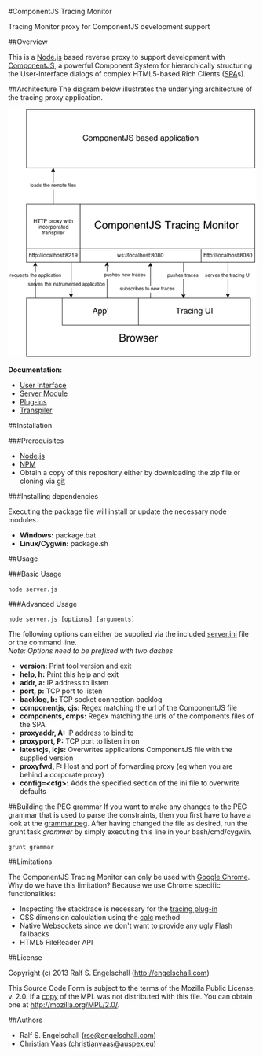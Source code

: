 #ComponentJS Tracing Monitor

Tracing Monitor proxy for ComponentJS development support

##Overview

This is a [Node.js](http://nodejs.org/) based reverse proxy
to support development with [ComponentJS](http://componentjs.com/),
a powerful Component System for hierarchically structuring the
User-Interface dialogs of complex HTML5-based Rich Clients
([SPA](http://en.wikipedia.org/wiki/Single-page_application)s).

##Architecture
The diagram below illustrates the underlying architecture of the tracing
proxy application.

![Architecture](docu/architecture.png)

**Documentation:**
* [User Interface](app/ui#user-interface-spa)
* [Server Module](app/sv#websocket-server-module)
* [Plug-ins](app/sv/proxy.d/plugins#componentjs-plug-ins)
* [Transpiler](app/sv/proxy.d/transpiler#transpiler)

##Installation

###Prerequisites

* [Node.js](http://nodejs.org/)
* [NPM](https://npmjs.org/)
* Obtain a copy of this repository either by downloading the zip
file or cloning via [git](http://git-scm.com/)

###Installing dependencies

Executing the package file will install or update the necessary node modules.
* **Windows:** package.bat
* **Linux/Cygwin:** package.sh

##Usage

###Basic Usage

	node server.js

###Advanced Usage

	node server.js [options] [arguments]
The following options can either be supplied via the included [server.ini](server.ini) file or the
command line.  
*Note: Options need to be prefixed with two dashes*

* **version:** Print tool version and exit
* **help, h:** Print this help and exit
* **addr, a:** IP address to listen
* **port, p:** TCP port to listen
* **backlog, b:** TCP socket connection backlog
* **componentjs, cjs:** Regex matching the url of the ComponentJS file
* **components, cmps:** Regex matching the urls of the components files of the SPA
* **proxyaddr, A:** IP address to bind to
* **proxyport, P:** TCP port to listen in on
* **latestcjs, lcjs:** Overwrites applications ComponentJS file with the supplied version
* **proxyfwd, F:** Host and port of forwarding proxy (eg when you are behind a corporate proxy)
* **config=&lt;cfg&gt;:** Adds the specified section of the ini file to overwrite defaults

##Building the PEG grammar
If you want to make any changes to the PEG grammar that is used to parse the constraints, then you
first have to have a look at the [grammar.peg](docu/grammar.peg). After having changed the file as desired,
run the grunt task *grammar* by simply executing this line in your bash/cmd/cygwin.

	grunt grammar

##Limitations

The ComponentJS Tracing Monitor can only be used with [Google Chrome](http://www.google.com/chrome/).
Why do we have this limitation? Because we use Chrome specific functionalities:

* Inspecting the stacktrace is necessary for the [tracing plug-in](app/sv/proxy.d/plugins#componentjs-plug-ins)
* CSS dimension calculation using the [calc](http://caniuse.com/calc) method
* Native Websockets since we don't want to provide any ugly Flash fallbacks
* HTML5 FileReader API

##License

Copyright (c) 2013 Ralf S. Engelschall (http://engelschall.com)

This Source Code Form is subject to the terms of the Mozilla Public
License, v. 2.0. If a [copy](LICENSE) of the MPL was not distributed with this file.
You can obtain one at http://mozilla.org/MPL/2.0/.

##Authors

- Ralf S. Engelschall (rse@engelschall.com)
- Christian Vaas (christianvaas@auspex.eu)
